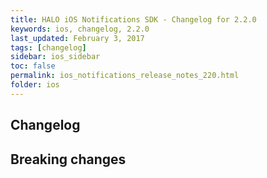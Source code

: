 ```yaml
---
title: HALO iOS Notifications SDK - Changelog for 2.2.0
keywords: ios, changelog, 2.2.0
last_updated: February 3, 2017
tags: [changelog]
sidebar: ios_sidebar
toc: false
permalink: ios_notifications_release_notes_220.html
folder: ios
---
```


## Changelog

## Breaking changes